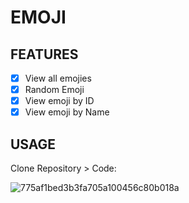 # EMOJI

## FEATURES

- [x] View all emojies
- [x] Random Emoji
- [x] View emoji by ID
- [x] View emoji by Name

## USAGE

Clone Repository > Code:

![775af1bed3b3fa705a100456c80b018a](https://user-images.githubusercontent.com/50886151/209480154-903cc116-652a-417a-b0d5-24c1f5e6c1d9.png)
